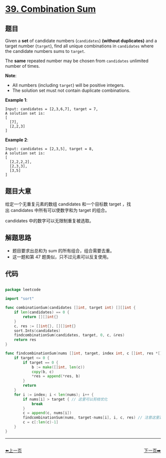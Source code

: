 # [39. Combination Sum](https://leetcode.com/problems/combination-sum/)


## 题目

Given a **set** of candidate numbers (`candidates`) **(without duplicates)** and a target number (`target`), find all unique combinations in `candidates` where the candidate numbers sums to `target`.

The **same** repeated number may be chosen from `candidates` unlimited number of times.

**Note**:

- All numbers (including `target`) will be positive integers.
- The solution set must not contain duplicate combinations.

**Example 1**:


    Input: candidates = [2,3,6,7], target = 7,
    A solution set is:
    [
      [7],
      [2,2,3]
    ]


**Example 2**:


    Input: candidates = [2,3,5], target = 8,
    A solution set is:
    [
      [2,2,2,2],
      [2,3,3],
      [3,5]
    ]


## 题目大意

给定一个无重复元素的数组 candidates 和一个目标数 target ，找出 candidates 中所有可以使数字和为 target 的组合。

candidates 中的数字可以无限制重复被选取。


## 解题思路

- 题目要求出总和为 sum 的所有组合，组合需要去重。
- 这一题和第 47 题类似，只不过元素可以反复使用。

## 代码

```go

package leetcode

import "sort"

func combinationSum(candidates []int, target int) [][]int {
	if len(candidates) == 0 {
		return [][]int{}
	}
	c, res := []int{}, [][]int{}
	sort.Ints(candidates)
	findcombinationSum(candidates, target, 0, c, &res)
	return res
}

func findcombinationSum(nums []int, target, index int, c []int, res *[][]int) {
	if target <= 0 {
		if target == 0 {
			b := make([]int, len(c))
			copy(b, c)
			*res = append(*res, b)
		}
		return
	}
	for i := index; i < len(nums); i++ {
		if nums[i] > target { // 这里可以剪枝优化
			break
		}
		c = append(c, nums[i])
		findcombinationSum(nums, target-nums[i], i, c, res) // 注意这里迭代的时候 index 依旧不变，因为一个元素可以取多次
		c = c[:len(c)-1]
	}
}

```


----------------------------------------------
<div style="display: flex;justify-content: space-between;align-items: center;">
<p><a href="https://books.halfrost.com/leetcode/ChapterFour/0001~0099/0037.Sudoku-Solver/">⬅️上一页</a></p>
<p><a href="https://books.halfrost.com/leetcode/ChapterFour/0001~0099/0040.Combination-Sum-II/">下一页➡️</a></p>
</div>
